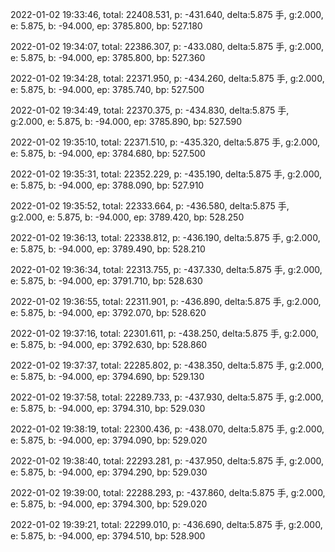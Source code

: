 2022-01-02 19:33:46, total: 22408.531, p: -431.640, delta:5.875 手, g:2.000, e: 5.875, b: -94.000, ep: 3785.800, bp: 527.180

2022-01-02 19:34:07, total: 22386.307, p: -433.080, delta:5.875 手, g:2.000, e: 5.875, b: -94.000, ep: 3785.800, bp: 527.360

2022-01-02 19:34:28, total: 22371.950, p: -434.260, delta:5.875 手, g:2.000, e: 5.875, b: -94.000, ep: 3785.740, bp: 527.500

2022-01-02 19:34:49, total: 22370.375, p: -434.830, delta:5.875 手, g:2.000, e: 5.875, b: -94.000, ep: 3785.890, bp: 527.590

2022-01-02 19:35:10, total: 22371.510, p: -435.320, delta:5.875 手, g:2.000, e: 5.875, b: -94.000, ep: 3784.680, bp: 527.500

2022-01-02 19:35:31, total: 22352.229, p: -435.190, delta:5.875 手, g:2.000, e: 5.875, b: -94.000, ep: 3788.090, bp: 527.910

2022-01-02 19:35:52, total: 22333.664, p: -436.580, delta:5.875 手, g:2.000, e: 5.875, b: -94.000, ep: 3789.420, bp: 528.250

2022-01-02 19:36:13, total: 22338.812, p: -436.190, delta:5.875 手, g:2.000, e: 5.875, b: -94.000, ep: 3789.490, bp: 528.210

2022-01-02 19:36:34, total: 22313.755, p: -437.330, delta:5.875 手, g:2.000, e: 5.875, b: -94.000, ep: 3791.710, bp: 528.630

2022-01-02 19:36:55, total: 22311.901, p: -436.890, delta:5.875 手, g:2.000, e: 5.875, b: -94.000, ep: 3792.070, bp: 528.620

2022-01-02 19:37:16, total: 22301.611, p: -438.250, delta:5.875 手, g:2.000, e: 5.875, b: -94.000, ep: 3792.630, bp: 528.860

2022-01-02 19:37:37, total: 22285.802, p: -438.350, delta:5.875 手, g:2.000, e: 5.875, b: -94.000, ep: 3794.690, bp: 529.130

2022-01-02 19:37:58, total: 22289.733, p: -437.930, delta:5.875 手, g:2.000, e: 5.875, b: -94.000, ep: 3794.310, bp: 529.030

2022-01-02 19:38:19, total: 22300.436, p: -438.070, delta:5.875 手, g:2.000, e: 5.875, b: -94.000, ep: 3794.090, bp: 529.020

2022-01-02 19:38:40, total: 22293.281, p: -437.950, delta:5.875 手, g:2.000, e: 5.875, b: -94.000, ep: 3794.290, bp: 529.030

2022-01-02 19:39:00, total: 22288.293, p: -437.860, delta:5.875 手, g:2.000, e: 5.875, b: -94.000, ep: 3794.300, bp: 529.020

2022-01-02 19:39:21, total: 22299.010, p: -436.690, delta:5.875 手, g:2.000, e: 5.875, b: -94.000, ep: 3794.510, bp: 528.900